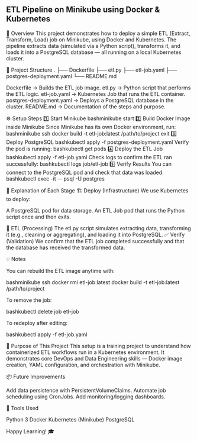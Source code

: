 ## ETL Pipeline on Minikube using Docker & Kubernetes
📘 Overview
This project demonstrates how to deploy a simple ETL (Extract, Transform, Load) job on Minikube, using Docker and Kubernetes.
The pipeline extracts data (simulated via a Python script), transforms it, and loads it into a PostgreSQL database — all running on a local Kubernetes cluster.

🧩 Project Structure
.
├── Dockerfile
├── etl.py
├── etl-job.yaml
├── postgres-deployment.yaml
└── README.md

Dockerfile → Builds the ETL job image.
etl.py → Python script that performs the ETL logic.
etl-job.yaml → Kubernetes Job that runs the ETL container.
postgres-deployment.yaml → Deploys a PostgreSQL database in the cluster.
README.md → Documentation of the steps and purpose.


⚙️ Setup Steps
1️⃣ Start Minikube
bashminikube start
2️⃣ Build Docker Image inside Minikube
Since Minikube has its own Docker environment, run:
bashminikube ssh
docker build -t etl-job:latest /path/to/project
exit
3️⃣ Deploy PostgreSQL
bashkubectl apply -f postgres-deployment.yaml
Verify the pod is running:
bashkubectl get pods
4️⃣ Deploy the ETL Job
bashkubectl apply -f etl-job.yaml
Check logs to confirm the ETL ran successfully:
bashkubectl logs job/etl-job
5️⃣ Verify Results
You can connect to the PostgreSQL pod and check that data was loaded:
bashkubectl exec -it <postgres-pod-name> -- psql -U postgres

🧠 Explanation of Each Stage
🏗️ Deploy (Infrastructure)
We use Kubernetes to deploy:

A PostgreSQL pod for data storage.
An ETL Job pod that runs the Python script once and then exits.

🔄 ETL (Processing)
The etl.py script simulates extracting data, transforming it (e.g., cleaning or aggregating), and loading it into PostgreSQL.
✅ Verify (Validation)
We confirm that the ETL job completed successfully and that the database has received the transformed data.

💡 Notes

You can rebuild the ETL image anytime with:

bashminikube ssh
docker rmi etl-job:latest
docker build -t etl-job:latest /path/to/project

To remove the job:

bashkubectl delete job etl-job

To redeploy after editing:

bashkubectl apply -f etl-job.yaml

🌟 Purpose of This Project
This setup is a training project to understand how containerized ETL workflows run in a Kubernetes environment.
It demonstrates core DevOps and Data Engineering skills — Docker image creation, YAML configuration, and orchestration with Minikube.

📦 Future Improvements

Add data persistence with PersistentVolumeClaims.
Automate job scheduling using CronJobs.
Add monitoring/logging dashboards.


🧰 Tools Used

Python 3
Docker
Kubernetes (Minikube)
PostgreSQL


Happy Learning! 🎓
